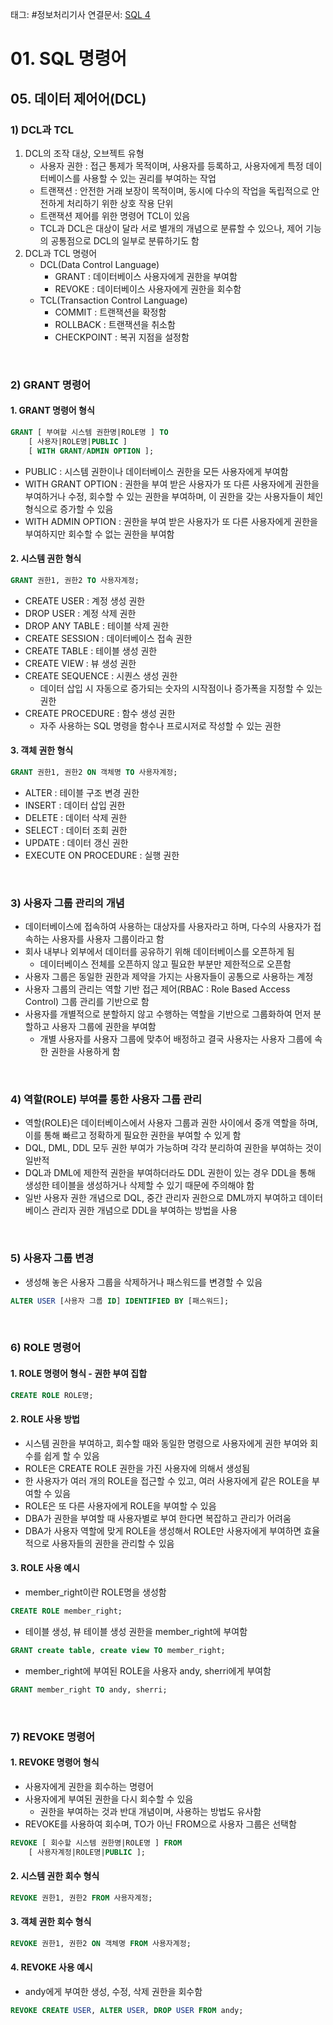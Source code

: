 태그: #정보처리기사
연결문서: [SQL 4](SQL%204.md)

# 01. SQL 명령어

## 05. 데이터 제어어(DCL)

### 1) DCL과 TCL
1. DCL의 조작 대상, 오브젝트 유형
    - 사용자 권한 : 접근 통제가 목적이며, 사용자를 등록하고, 사용자에게 특정 데이터베이스를 사용할 수 있는 권리를 부여하는 작업
    - 트랜잭션 : 안전한 거래 보장이 목적이며, 동시에 다수의 작업을 독립적으로 안전하게 처리하기 위한 상호 작용 단위
    - 트랜잭션 제어를 위한 명령어 TCL이 있음
    - TCL과 DCL은 대상이 달라 서로 별개의 개념으로 분류할 수 있으나, 제어 기능의 공통점으로 DCL의 일부로 분류하기도 함
2. DCL과 TCL 명령어
    - DCL(Data Control Language)
        - GRANT : 데이터베이스 사용자에게 권한을 부여함
        - REVOKE : 데이터베이스 사용자에게 권한을 회수함
    - TCL(Transaction Control Language)
        - COMMIT : 트랜잭션을 확정함
        - ROLLBACK : 트랜잭션을 취소함
        - CHECKPOINT : 복귀 지점을 설정함

<br>

### 2) GRANT 명령어

#### 1. GRANT 명령어 형식

```sql
GRANT [ 부여할 시스템 권한명|ROLE명 ] TO
    [ 사용자|ROLE명|PUBLIC ]
    [ WITH GRANT/ADMIN OPTION ];
```

- PUBLIC : 시스템 권한이나 데이터베이스 권한을 모든 사용자에게 부여함
- WITH GRANT OPTION : 권한을 부여 받은 사용자가 또 다른 사용자에게 권한을 부여하거나 수정, 회수할 수 있는 권한을 부여하며, 이 권한을 갖는 사용자들이 체인 형식으로 증가할 수 있음
- WITH ADMIN OPTION : 권한을 부여 받은 사용자가 또 다른 사용자에게 권한을 부여하지만 회수할 수 없는 권한을 부여함

#### 2. 시스템 권한 형식

```sql
GRANT 권한1, 권한2 TO 사용자계정;
```

- CREATE USER : 계정 생성 권한
- DROP USER : 계정 삭제 권한
- DROP ANY TABLE : 테이블 삭제 권한
- CREATE SESSION : 데이터베이스 접속 권한
- CREATE TABLE : 테이블 생성 권한
- CREATE VIEW : 뷰 생성 권한
- CREATE SEQUENCE : 시퀀스 생성 권한
    - 데이터 삽입 시 자동으로 증가되는 숫자의 시작점이나 증가폭을 지정할 수 있는 권한
- CREATE PROCEDURE : 함수 생성 권한
    - 자주 사용하는 SQL 명령을 함수나 프로시저로 작성할 수 있는 권한

#### 3. 객체 권한 형식

```sql
GRANT 권한1, 권한2 ON 객체명 TO 사용자계정;
```

- ALTER : 테이블 구조 변경 권한
- INSERT : 데이터 삽입 권한
- DELETE : 데이터 삭제 권한
- SELECT : 데이터 조회 권한
- UPDATE : 데이터 갱신 권한
- EXECUTE ON PROCEDURE : 실행 권한

<br>

### 3) 사용자 그룹 관리의 개념
- 데이터베이스에 접속하여 사용하는 대상자를 사용자라고 하며, 다수의 사용자가 접속하는 사용자를 사용자 그룹이라고 함
- 회사 내부나 외부에서 데이터를 공유하기 위해 데이터베이스를 오픈하게 됨
    - 데이터베이스 전체를 오픈하지 않고 필요한 부분만 제한적으로 오픈함
- 사용자 그룹은 동일한 권한과 제약을 가지는 사용자들이 공통으로 사용하는 계정
- 사용자 그룹의 관리는 역할 기반 접근 제어(RBAC : Role Based Access Control) 그룹 관리를 기반으로 함
- 사용자를 개별적으로 분할하지 않고 수행하는 역할을 기반으로 그룹화하여 먼저 분할하고 사용자 그룹에 권한을 부여함
    - 개별 사용자를 사용자 그룹에 맞추어 배정하고 결국 사용자는 사용자 그룹에 속한 권한을 사용하게 함

<br>

### 4) 역할(ROLE) 부여를 통한 사용자 그룹 관리
- 역할(ROLE)은 데이터베이스에서 사용자 그룹과 권한 사이에서 중개 역할을 하며, 이를 통해 빠르고 정확하게 필요한 권한을 부여할 수 있게 함
- DQL, DML, DDL 모두 권한 부여가 가능하며 각각 분리하여 권한을 부여하는 것이 일반적
- DQL과 DML에 제한적 권한을 부여하더라도 DDL 권한이 있는 경우 DDL을 통해 생성한 테이블을 생성하거나 삭제할 수 있기 때문에 주의해야 함
- 일반 사용자 권한 개념으로 DQL, 중간 관리자 권한으로 DML까지 부여하고 데이터베이스 관리자 권한 개념으로 DDL을 부여하는 방법을 사용

<br>

### 5) 사용자 그룹 변경
- 생성해 놓은 사용자 그룹을 삭제하거나 패스워드를 변경할 수 있음

```sql
ALTER USER [사용자 그룹 ID] IDENTIFIED BY [패스워드];
```

<br>

### 6) ROLE 명령어

#### 1. ROLE 명령어 형식 - 권한 부여 집합

```sql
CREATE ROLE ROLE명;
```

#### 2. ROLE 사용 방법
- 시스템 권한을 부여하고, 회수할 때와 동일한 명령으로 사용자에게 권한 부여와 회수를 쉽게 할 수 있음
- ROLE은 CREATE ROLE 권한을 가진 사용자에 의해서 생성됨
- 한 사용자가 여러 개의 ROLE을 접근할 수 있고, 여러 사용자에게 같은 ROLE을 부여할 수 있음
- ROLE은 또 다른 사용자에게 ROLE을 부여할 수 있음
- DBA가 권한을 부여할 때 사용자별로 부여 한다면 복잡하고 관리가 어려움
- DBA가 사용자 역할에 맞게 ROLE을 생성해서 ROLE만 사용자에게 부여하면 효율적으로 사용자들의 권한을 관리할 수 있음

#### 3. ROLE 사용 예시
- member_right이란 ROLE명을 생성함

```sql
CREATE ROLE member_right;
```

- 테이블 생성, 뷰 테이블 생성 권한을 member_right에 부여함

```sql
GRANT create table, create view TO member_right;
```

- member_right에 부여된 ROLE을 사용자 andy, sherri에게 부여함

```sql
GRANT member_right TO andy, sherri;
```

<br>

### 7) REVOKE 명령어

#### 1. REVOKE 명령어 형식
- 사용자에게 권한을 회수하는 명령어
- 사용자에게 부여된 권한을 다시 회수할 수 있음
    - 권한을 부여하는 것과 반대 개념이며, 사용하는 방법도 유사함
- REVOKE를 사용하여 회수며, TO가 아닌 FROM으로 사용자 그룹은 선택함

```sql
REVOKE [ 회수할 시스템 권한명|ROLE명 ] FROM
    [ 사용자계정|ROLE명|PUBLIC ];
```

#### 2. 시스템 권한 회수 형식

```sql
REVOKE 권한1, 권한2 FROM 사용자계정;
```

#### 3. 객체 권한 회수 형식

```sql
REVOKE 권한1, 권한2 ON 객체명 FROM 사용자계정;
```

#### 4. REVOKE 사용 예시
- andy에게 부여한 생성, 수정, 삭제 권한을 회수함

```sql
REVOKE CREATE USER, ALTER USER, DROP USER FROM andy;
```